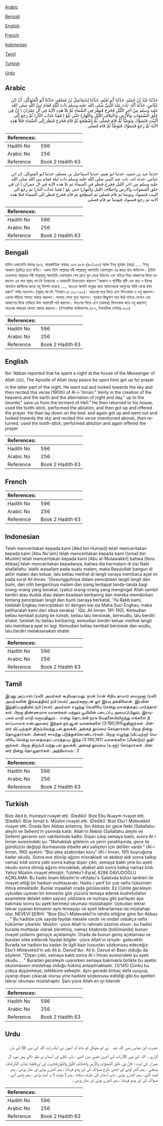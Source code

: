 [Arabic](#arabic)

[Bengali](#bengali)

[English](#english)

[French](#french)

[Indonesian](#indonesian)

[Tamil](#tamil)

[Turkish](#turkish)

[Urdu](#urdu)

## Arabic


<div dir="rtl" lang="ar" style={{fontSize:'larger',backgroundColor:'#f8f9fa',padding:20}}>
حَدَّثَنَا عَبْدُ بْنُ حُمَيْدٍ، حَدَّثَنَا أَبُو نُعَيْمٍ، حَدَّثَنَا إِسْمَاعِيلُ بْنُ مُسْلِمٍ، حَدَّثَنَا أَبُو الْمُتَوَكِّلِ، أَنَّ ابْنَ عَبَّاسٍ، حَدَّثَهُ أَنَّهُ، بَاتَ عِنْدَ النَّبِيِّ صلى الله عليه وسلم ذَاتَ لَيْلَةٍ فَقَامَ نَبِيُّ اللَّهِ صلى الله عليه وسلم مِنْ آخِرِ اللَّيْلِ فَخَرَجَ فَنَظَرَ فِي السَّمَاءِ ثُمَّ تَلاَ هَذِهِ الآيَةَ فِي آلِ عِمْرَانَ ‏(‏ إِنَّ فِي خَلْقِ السَّمَوَاتِ وَالأَرْضِ وَاخْتِلاَفِ اللَّيْلِ وَالنَّهَارِ‏)‏ حَتَّى بَلَغَ ‏(‏ فَقِنَا عَذَابَ النَّارِ‏)‏ ثُمَّ رَجَعَ إِلَى الْبَيْتِ فَتَسَوَّكَ وَتَوَضَّأَ ثُمَّ قَامَ فَصَلَّى ثُمَّ اضْطَجَعَ ثُمَّ قَامَ فَخَرَجَ فَنَظَرَ إِلَى السَّمَاءِ فَتَلاَ هَذِهِ الآيَةَ ثُمَّ رَجَعَ فَتَسَوَّكَ فَتَوَضَّأَ ثُمَّ قَامَ فَصَلَّى ‏.‏
</div>
<div style={{backgroundColor:'#f8f9fa',padding:20, marginBottom: 10}}><table> <thead> <tr> <th>References:</th> <th></th> </tr> </thead> <tbody><tr><td>Hadith No</td><td>596</td></tr><tr><td>Arabic No</td><td>256</td></tr><tr><td>Reference</td><td>Book 2 Hadith 63</td></tr></tbody></table></div>


<div dir="rtl" lang="ar" style={{fontSize:'larger',backgroundColor:'#f8f9fa',padding:20}}>
حدثنا عبد بن حميد، حدثنا ابو نعيم، حدثنا اسماعيل بن مسلم، حدثنا ابو المتوكل، ان ابن عباس، حدثه انه، بات عند النبي صلى الله عليه وسلم ذات ليلة فقام نبي الله صلى الله عليه وسلم من اخر الليل فخرج فنظر في السماء ثم تلا هذه الاية في ال عمران ( ان في خلق السموات والارض واختلاف الليل والنهار) حتى بلغ ( فقنا عذاب النار) ثم رجع الى البيت فتسوك وتوضا ثم قام فصلى ثم اضطجع ثم قام فخرج فنظر الى السماء فتلا هذه الاية ثم رجع فتسوك فتوضا ثم قام فصلى
</div>
<div style={{backgroundColor:'#f8f9fa',padding:20, marginBottom: 10}}><table> <thead> <tr> <th>References:</th> <th></th> </tr> </thead> <tbody><tr><td>Hadith No</td><td>596</td></tr><tr><td>Arabic No</td><td>256</td></tr><tr><td>Reference</td><td>Book 2 Hadith 63</td></tr></tbody></table></div>

## Bengali


<div dir="ltr" lang="bn" style={{fontSize:'larger',backgroundColor:'#f8f9fa',padding:20}}>
হাদিস একাডেমি নাম্বারঃ ৪৮৪, আন্তর্জাতিক নাম্বারঃ ২৫৬ ৪৮৪-(৪৮/২৫৬) আবদ ইবনু হুমায়দ (রহঃ) ..... ইবনু আব্বাস (রাযিঃ) হতে বর্ণিত। একদা তিনি আল্লাহর নবী সাল্লাল্লাহু আলাইহি ওয়াসাল্লাম এর কাছে রাত কাটালেন। (তিনি দেখলেন) আল্লাহর নবী সাল্লাল্লাহু আলাইহি ওয়াসাল্লাম শেষ রাতে ঘুম থেকে উঠলেন এবং বাইরে গিয়ে আকাশের দিকে তাকালেন এর পরে সূরাহ্ আ-লি ইমরানের এ আয়াতটি তিলাওয়াত করলেন "আকাশ ও পৃথিবীর সৃষ্টি এবং রাত ও দিনের আবর্তনে জ্ঞানীদের জন্যে বহু নিদর্শন রয়েছে ..... অতএব আপনি অনুগ্রহ করে আমাদেরকে আগুনের শাস্তি থেকে রক্ষা করুন" পর্যন্ত পড়লেন– (সূরাহ্ আ-লি “ইমরান ৩ঃ ১৯০-১৯১)। অতঃপর ঘরে ফিরে এসে মিসওয়াক ও ওযু করলেন। এরপর দাঁড়িয়ে সালাত আদায় করলেন। সালাত শেষে শুয়ে পড়লেন। পুনরায় কিছুক্ষণ পরে উঠে বাইরে গেলেন এবং আকাশের দিকে তাকিয়ে উক্ত আয়াতটি পাঠ করলেন। অতঃপর ফিরে এসে (আবার) মিসওয়াক করে ওযু করলেন; অতঃপর ফজরের সালাত আদায় করলেন। (ইসলামিক ফাউন্ডেশনঃ ৪৮৭, ইসলামিক সেন্টারঃ ৫০৩)
</div>
<div style={{backgroundColor:'#f8f9fa',padding:20, marginBottom: 10}}><table> <thead> <tr> <th>References:</th> <th></th> </tr> </thead> <tbody><tr><td>Hadith No</td><td>596</td></tr><tr><td>Arabic No</td><td>256</td></tr><tr><td>Reference</td><td>Book 2 Hadith 63</td></tr></tbody></table></div>

## English


<div dir="ltr" lang="en" style={{fontSize:'larger',backgroundColor:'#f8f9fa',padding:20}}>
Ibn 'Abbas reported that he spent a night at the house of the Messenger of Allah (ﷺ), The Apostle of Allah (way peace be upon him) got up for prayer in the latter part of the night. He went out and looked towards the sky and then recited this verse (190th) of AI-i-'Imran:" Verily in the creation of the heavens and the earth and the alternation of night and day." up to the (words)" save us from the torment of Hell." He then returned to his house, used the tooth-stick, performed the ablution, and then got up and offered the prayer. He than lay down on the bed. and again got up and went out and looked towards the sky and recited this verse (mentioned above), then returned, used the tooth-stick, performed ablution and again offered the prayer
</div>
<div style={{backgroundColor:'#f8f9fa',padding:20, marginBottom: 10}}><table> <thead> <tr> <th>References:</th> <th></th> </tr> </thead> <tbody><tr><td>Hadith No</td><td>596</td></tr><tr><td>Arabic No</td><td>256</td></tr><tr><td>Reference</td><td>Book 2 Hadith 63</td></tr></tbody></table></div>

## French


<div dir="ltr" lang="fr" style={{fontSize:'larger',backgroundColor:'#f8f9fa',padding:20}}>

</div>
<div style={{backgroundColor:'#f8f9fa',padding:20, marginBottom: 10}}><table> <thead> <tr> <th>References:</th> <th></th> </tr> </thead> <tbody><tr><td>Hadith No</td><td>596</td></tr><tr><td>Arabic No</td><td>256</td></tr><tr><td>Reference</td><td>Book 2 Hadith 63</td></tr></tbody></table></div>

## Indonesian


<div dir="ltr" lang="id" style={{fontSize:'larger',backgroundColor:'#f8f9fa',padding:20}}>
Telah menceritakan kepada kami [Abd bin Humaid] telah menceritakan kepada kami [Abu Nu'aim] telah menceritakan kepada kami [Ismail bin Muslim] telah menceritakan kepada kami [Abu al-Mutawakkil] bahwa [Ibnu Abbas] telah menceritakan kepadanya, bahwa dia bermalam di sisi Nabi shallallahu 'alaihi wasallam pada suatu malam, maka Rasulullah bangun di akhir malam dan keluar, lalu beliau melihat di langit seraya membaca ayat ini pada surat Ali Imran: '(Sesungguhnya dalam penciptaan langit langit dan bumi, dan silih bergantinya malam dan siang terdapat tanda-tanda bagi orang-orang yang berakal, (yaitu) orang-orang yang mengingat Allah sambil berdiri atau duduk atau dalam keadaan berbaring dan mereka memikirkan tentang penciptaan langit dan bumi (seraya berkata), 'Ya Rabb kami, tiadalah Engkau menciptakan ini dengan sia-sia Maha Suci Engkau, maka peliharalah kami dari siksa neraka) ' (Qs. Ali Imran: 191-192). Kemudian beliau kembali pulang ke rumah, beliau lalu bersiwak, berwudlu, lalu berdiri shalat. Setelah itu beliau berbaring, kemudian berdiri keluar melihat langit lalu membaca ayat ini lagi. Kemudian beliau kembali bersiwak dan wudlu, lalu berdiri melaksanakan shalat
</div>
<div style={{backgroundColor:'#f8f9fa',padding:20, marginBottom: 10}}><table> <thead> <tr> <th>References:</th> <th></th> </tr> </thead> <tbody><tr><td>Hadith No</td><td>596</td></tr><tr><td>Arabic No</td><td>256</td></tr><tr><td>Reference</td><td>Book 2 Hadith 63</td></tr></tbody></table></div>

## Tamil


<div dir="ltr" lang="ta" style={{fontSize:'larger',backgroundColor:'#f8f9fa',padding:20}}>
இப்னு அப்பாஸ் (ரலி) அவர்கள் கூறியதாவது: நான் (என் சிறிய தாயார் மைமூனா (ரலி) அவர்களின் இல்லத்தில்) நபி (ஸல்) அவர்களுடன் ஓர் இரவு தங்கினேன். இரவின் இறுதிப்பகுதியில் நபி (ஸல்) அவர்கள் எழுந்து வெளியே சென்று வானத்தைப் பார்த்தார்கள். பிறகு திண்ணமாக வானங்கள் மற்றும் பூமியின் படைப்(பு அமைப்)பிலும், இரவு-பகல் மாறி மாறி வருவதிலும்... என்று தொடங்கி நரக வேதனையிலிருந்து எங்களை நீ காப்பாயாக என்பதுவரை இந்தக் குர்ஆன் வசனங்களை (3:190,191)ஓதினார்கள். பின்னர் வீட்டிற்குள் திரும்பிவந்து பல் துலக்கி, அங்கத் தூய்மை செய்தார்கள். பிறகு நின்று தொழுதார்கள். பின்னர் சாய்ந்து படுத்துக்கொண்டார்கள். பிறகு எழுந்து (வீட்டிற்கு) வெளியே சென்று வானத்தைப் பார்த்தபடி இந்த (3:190,191) வசனங்களை (மீண்டும்) ஓதினார்கள். பிறகு திரும்பி வந்து பல் துலக்கி, அங்கத் தூய்மை (உளூ) செய்தார்கள். பின்னர் நின்று தொழுதார்கள். அத்தியாயம் : 2
</div>
<div style={{backgroundColor:'#f8f9fa',padding:20, marginBottom: 10}}><table> <thead> <tr> <th>References:</th> <th></th> </tr> </thead> <tbody><tr><td>Hadith No</td><td>596</td></tr><tr><td>Arabic No</td><td>256</td></tr><tr><td>Reference</td><td>Book 2 Hadith 63</td></tr></tbody></table></div>

## Turkish


<div dir="ltr" lang="tr" style={{fontSize:'larger',backgroundColor:'#f8f9fa',padding:20}}>
Bize Abd b, Humeyd rivayet etti. (Dediki): Bize Ebu Nuaym rivayet etti. (Dediki): Bize İsmail b. Müslim rivayet etti. (Dediki): Bize Ebu'l Mütevekkil rivayet etti. Önada İbni Abbas anlatmış. İbn Abbas bir gece Nebi (Sallallahu aleyhi ve Sellem)'in yanında kaldı. Allah'ın Nebisi (Sallallahu aleyhi ve Sellem) gecenin son vakitlerinde kalktı. Dışarı çıkıp semaya baktı, sonra Al-i İmran suresindeki şu: "Muhakkak göklerin ve yerin yaratılışında, gece ile gündüzün değişip durmasında elbette akıl sahipleri için deliller vardır." (Al-i İmran, 190) ayetini: "Bizi ateş azabından koru" (Al-i İmran, 191) buyruğuna kadar okudu. Sonra eve dönüp ağzını misvakladı ve abdest aldı sonra kalkıp namaz kıldı sonra yattı sonra kalkıp dışarı çıktı, semaya baktı yine bu ayeti okudu sonra dönüp ağzını misvakladı, abdest aldı sonra kalkıp namaz kıldı. Yalnız Müslim rivayet etmiştir; Tuhfetu'l-Eşraf, 6286 DAVUDOĞLU AÇIKLAMA: Bu hadis İmam Müslim'in «Kitabu's-Salat»da bütün tarikleri ile rivayet ettiği bir hadisin muhtasarıdır. Hadis-i şerif bir çok nefis hükümleri ihtiva etmektedir. Bunlar inşaallah orada görülecektir. Ez Cümle geceleyin uykudan uyanan bir kimsenin gök yüzünü temaşa ederek kudretullahın azametine delalet eden sayısız yıldızlara ve nurtopu gibi parlayan aya bakması sonra bu ayeti kerimeyi okuması müstahaptir. Uykudan tekrar tekrar uyanan kimsenin aynı temaşayı ve ayeti tekrarlaması da müstahap olur. NEVEVİ ŞERHİ: "Bize Ebu'l-Mütevekkil'in tahdis ettiğine göre İbn Abbas ... " Bu hadiste çok sayıda faydalı mesele vardır ve ondan oldukça nefis hükümler çıkartılır. Müslim -yüce Allah'ın rahmeti üzerine olsun- bu hadisi burada muhtasar olarak zikretmiş, namaz kitabında (bölümünde) bunun rivayet yollarını genişçe açıklamıştır. Orada da bunun geniş açıklaması ve bundan elde edilecek faydalı bilgiler -yüce Allah'ın izniyle- gelecektir. Burada ise hadisin bu kadarı ile ilgili bazı hususları sözkonusu edeceğiz: Ebu'l-Mütevekkil'in adı Ali b. Davud'dur. Ali b. Davud el-Basrı olduğu da söylenir. "Dışarı çıktı, semaya baktı sonra Al-i İmran suresindeki şu ayeti okudu ... " Buradan geceleyin uyanırken semaya bakmakla birlikte bu ayetin okunmasının müstehap olduğu hükmü anlaşılmaktadır. (3/145) Çünkü bu çokça düşünmeye, tefekküre sebeptir. Aynı gecede birkaç defa uyuyup, uyanıp dışarı çıkacak olursa yine hadiste sözkonusu edildiği gibi bu ayetleri tekrar okuması müstehaptır. Şanı yüce Allah en iyi bilendir
</div>
<div style={{backgroundColor:'#f8f9fa',padding:20, marginBottom: 10}}><table> <thead> <tr> <th>References:</th> <th></th> </tr> </thead> <tbody><tr><td>Hadith No</td><td>596</td></tr><tr><td>Arabic No</td><td>256</td></tr><tr><td>Reference</td><td>Book 2 Hadith 63</td></tr></tbody></table></div>

## Urdu


<div dir="rtl" lang="ur" style={{fontSize:'larger',backgroundColor:'#f8f9fa',padding:20}}>
حضرت ابن عباس ‌رضی ‌اللہ ‌عنہ ‌ ‌ نے ابو متوکل کو بتایا کہ انہوں نے ایک رات اللہ کے نبی ﷺ کے ہاں گزاری ۔ اللہ کے نبی ﷺ رات کے آخری حصے میں اٹھے ، باہر نکلے اور آسمان پر نظر ڈالی پھر سورہ آل عمران کی آیت : ﴿إِنَّ فِي خَلْقِ السَّمَاوَاتِ وَالْأَرْضِ وَاخْتِلَافِ اللَّيْلِ وَالنَّهَارِ﴾تلاوت کی اور﴿فَقِنَا عَذَابَ النَّارِ﴾تک پہنچے ۔ پھر گھر لوٹے اور اچھی طرح مسواک کی اور وضو فرمایا ، پھر کھڑے ہوئے اور نماز پڑھی ، پھر لیٹ گئے ، پھر کھڑے ہوئے ، باہر آسمان کی طرف دیکھا ، پھر ( دوبارہ ) یہ آیت پڑھی ، پھر واپس آئے ، مسواک کی اور وضو فرمایا ، پھر کھڑے ہوئے اور نماز پڑھی ۔
</div>
<div style={{backgroundColor:'#f8f9fa',padding:20, marginBottom: 10}}><table> <thead> <tr> <th>References:</th> <th></th> </tr> </thead> <tbody><tr><td>Hadith No</td><td>596</td></tr><tr><td>Arabic No</td><td>256</td></tr><tr><td>Reference</td><td>Book 2 Hadith 63</td></tr></tbody></table></div>